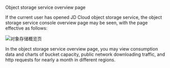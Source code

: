Object storage service overview page

If the current user has opened JD Cloud object storage service, the object storage service console overview page may be seen, with the page effective as follows:

![对象存储概览页](https://github.com/jdcloudcom/cn/blob/edit/image/Object-Storage-Service/OSS-025.png)

In the object storage service overview page, you may view consumption data and charts of bucket capacity, public network downloading traffic, and http requests for nearly a month in different regions.

